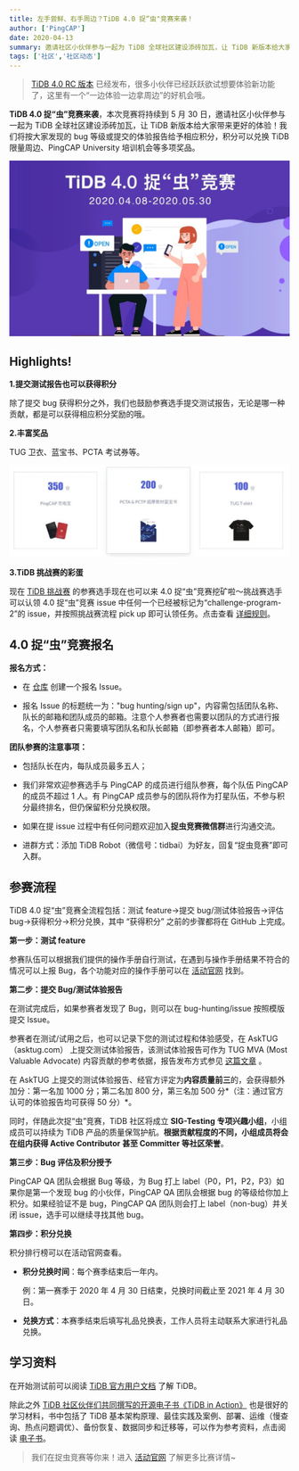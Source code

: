 ```yaml
---
title: 左手尝鲜、右手周边？TiDB 4.0 捉“虫"竞赛来袭！
author: ['PingCAP']
date: 2020-04-13
summary: 邀请社区小伙伴参与一起为 TiDB 全球社区建设添砖加瓦，让 TiDB 新版本给大家带来更好的体验！
tags: ['社区','社区动态']
---
```

>[TiDB 4.0 RC 版本](https://pingcap.com/blog-cn/the-overview-of-tidb-4.0/) 已经发布，很多小伙伴已经跃跃欲试想要体验新功能了，这里有一个“一边体验一边拿周边”的好机会哦。

**TiDB 4.0 捉“虫”竞赛来袭**，本次竞赛将持续到 5 月 30 日，邀请社区小伙伴参与一起为 TiDB 全球社区建设添砖加瓦，让 TiDB 新版本给大家带来更好的体验！我们将按大家发现的 bug 等级或提交的体验报告给予相应积分，积分可以兑换 TiDB 限量周边、PingCAP University 培训机会等多项奖品。

![](media/tidb-bug-hunting-guide/1-tidb-bug-hunting-poster.jpeg)

## Highlights!

**1.提交测试报告也可以获得积分**

除了提交 bug 获得积分之外，我们也鼓励参赛选手提交测试报告，无论是哪一种贡献，都是可以获得相应积分奖励的哦。
	
**2.丰富奖品**

TUG 卫衣、蓝宝书、PCTA 考试券等。
	
![](media/tidb-bug-hunting-guide/2-list-of-prizes.jpeg)

**3.TiDB 挑战赛的彩蛋**

现在 [TiDB 挑战赛](https://pingcap.com/blog-cn/TiDB-usability-challenge-program/) 的参赛选手现在也可以来 4.0 捉“虫”竞赛挖矿啦～挑战赛选手可以认领 4.0 捉“虫”竞赛 issue 中任何一个已经被标记为“challenge-program-2”的 issue，并按照挑战赛流程 pick up 即可认领任务。点击查看 [详细规则](https://github.com/pingcap/community/blob/master/bug-hunting-programs/bug-hunting-program-cn.md#彩蛋挑战赛挖矿)。

## 4.0 捉“虫”竞赛报名

**报名方式：**

* 在 [仓库](github.com/tidb-challenge-program/bug-hunting-register) 创建一个报名 Issue。

* 报名 Issue 的标题统一为："bug hunting/sign up"，内容需包括团队名称、队长的邮箱和团队成员的邮箱。注意个人参赛者也需要以团队的方式进行报名，个人参赛者只需要填写团队名和队长邮箱（即参赛者本人邮箱）即可。

**团队参赛的注意事项：**

* 包括队长在内，每队成员最多五人；

* 我们非常欢迎参赛选手与 PingCAP 的成员进行组队参赛，每个队伍 PingCAP 的成员不超过 1 人。有 PingCAP 成员参与的团队将作为打星队伍，不参与积分最终排名，但仍保留积分兑换权限。

* 如果在提 issue 过程中有任何问题欢迎加入**捉虫竞赛微信群**进行沟通交流。

* 进群方式：添加 TiDB Robot（微信号：tidbai）为好友，回复“捉虫竞赛”即可入群。

## 参赛流程

TiDB 4.0 捉“虫”竞赛全流程包括：测试 feature->提交 bug/测试体验报告->评估 bug->获得积分->积分兑换，其中 “获得积分” 之前的步骤都将在 GitHub 上完成。

**第一步：测试 feature**

参赛队伍可以根据我们提供的操作手册自行测试，在遇到与操作手册结果不符合的情况可以上报 Bug，各个功能对应的操作手册可以在 [活动官网](https://pingcap.com/community-cn/tidb-bug-hunting/) 找到。

**第二步：提交 Bug/测试体验报告**

在测试完成后，如果参赛者发现了 Bug，则可以在 bug-hunting/issue 按照模版提交 Issue。

参赛者在测试/试用之后，也可以记录下您的测试过程和体验感受，在 AskTUG（asktug.com） 上提交测试体验报告，该测试体验报告可作为 TUG MVA (Most Valuable Advocate) 内容贡献的参考依据，报告发布方式参见 [这篇文章](https://asktug.com/t/topic/33432) 。

在 AskTUG 上提交的测试体验报告、经官方评定为**内容质量前三**的，会获得额外加分：第一名加 1000 分；第二名加 800 分，第三名加 500 分*（注：通过官方认可的体验报告均可获得 50 分）*。

同时，伴随此次捉“虫”竞赛，TiDB 社区将成立 **SIG-Testing 专项兴趣小组**，小组成员可以持续为 TiDB 产品的质量保驾护航。**根据贡献程度的不同，小组成员将会在组内获得 Active Contributor 甚至 Committer 等社区荣誉**。

**第三步：Bug 评估及积分授予**

PingCAP QA 团队会根据 Bug 等级，为 Bug 打上 label（P0，P1，P2，P3）如果你是第一个发现 bug 的小伙伴，PingCAP QA 团队会根据 bug 的等级给你加上积分。如果经验证不是 bug，PingCAP QA 团队则会打上 label（non-bug）并关闭 issue，选手可以继续寻找其他 bug。

**第四步：积分兑换**

积分排行榜可以在活动官网查看。

* **积分兑换时间**：每个赛季结束后一年内。

	例：第一赛季于 2020 年 4 月 30 日结束，兑换时间截止至 2021 年 4 月 30 日。

* **兑换方式**：本赛季结束后填写礼品兑换表，工作人员将主动联系大家进行礼品兑换。

## 学习资料

在开始测试前可以阅读 [TiDB 官方用户文档](https://pingcap.com/docs-cn/stable/) 了解 TiDB。

除此之外 [TiDB 社区伙伴们共同撰写的开源电子书《TiDB in Action》](https://pingcap.com/blog-cn/tidb-in-action-finish/) 也是很好的学习材料，书中包括了 TiDB 基本架构原理、最佳实践及案例、部署、运维（慢查询、热点问题调优）、备份恢复、数据同步和迁移等，可以作为参考资料，点击阅读 [电子书](https://book.tidb.io/)。

>我们在捉虫竞赛等你来！进入 [活动官网](https://pingcap.com/community-cn/tidb-bug-hunting/) 了解更多比赛详情~